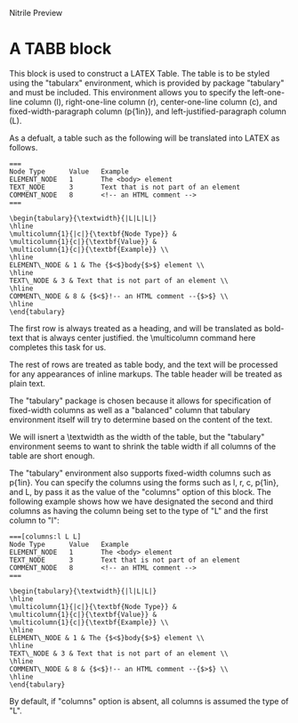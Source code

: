 Nitrile Preview


# A TABB block

This block is used to construct a LATEX Table. The table is to be styled using
the "tabularx" environment, which is provided by package "tabulary" and must be
included.  This environment allows you to specify the left-one-line column (l),
right-one-line column (r), center-one-line column (c), and
fixed-width-paragraph column (p{1in}), and left-justified-paragraph column (L).

As a defualt, a table such as the following will be translated into LATEX as follows.

~~~
===
Node Type      Value   Example       
ELEMENT_NODE   1       The <body> element
TEXT_NODE      3       Text that is not part of an element
COMMENT_NODE   8       <!-- an HTML comment -->
===
~~~

~~~
\begin{tabulary}{\textwidth}{|L|L|L|}
\hline
\multicolumn{1}{|c|}{\textbf{Node Type}} & 
\multicolumn{1}{c|}{\textbf{Value}} & 
\multicolumn{1}{c|}{\textbf{Example}} \\
\hline
ELEMENT\_NODE & 1 & The {$<$}body{$>$} element \\
\hline
TEXT\_NODE & 3 & Text that is not part of an element \\
\hline
COMMENT\_NODE & 8 & {$<$}!-- an HTML comment --{$>$} \\
\hline
\end{tabulary}
~~~

The first row is always treated as a heading, and will be translated as
bold-text that is always center justified. the \multicolumn command here 
completes this task for us. 

The rest of rows are treated as table body, and the text will be processed
for any appearances of inline markups. The table header will be treated
as plain text.

The "tabulary" package is chosen because it allows for specification of
fixed-width columns as well as a "balanced" column that tabulary environment
itself will try to determine based on the content of the text. 

We will isnert a \textwidth as the width of the table, but the "tabulary"
environment seems to want to shrink the table width if all columns of the table
are short enough.

The "tabulary" environment also supports fixed-width columns such as p{1in}.
You can specify the columns using the forms such as l, r, c, p{1in}, and L, by
pass it as the value of the "columns" option of this block. The following
example shows how we have designated the second and third columns as having the
column being set to the type of "L" and the first column to "l":

~~~
===[columns:l L L]
Node Type      Value   Example       
ELEMENT_NODE   1       The <body> element
TEXT_NODE      3       Text that is not part of an element
COMMENT_NODE   8       <!-- an HTML comment -->
===
~~~

~~~
\begin{tabulary}{\textwidth}{|l|L|L|}
\hline
\multicolumn{1}{|c|}{\textbf{Node Type}} & 
\multicolumn{1}{c|}{\textbf{Value}} & 
\multicolumn{1}{c|}{\textbf{Example}} \\
\hline
ELEMENT\_NODE & 1 & The {$<$}body{$>$} element \\
\hline
TEXT\_NODE & 3 & Text that is not part of an element \\
\hline
COMMENT\_NODE & 8 & {$<$}!-- an HTML comment --{$>$} \\
\hline
\end{tabulary}
~~~

By default, if "columns" option is absent, all columns is assumed the type of
"L".
